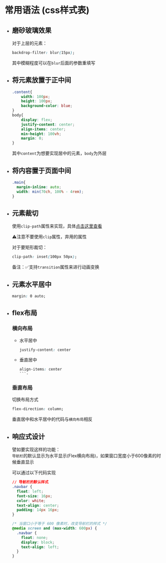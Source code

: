 # 常用语法 (css样式表)

- ## 磨砂玻璃效果

  对于上层的元素：

  ```css
  backdrop-filter: blur(15px);
  ```

  其中模糊程度可以在`blur`后面的参数重填写

- ## 将元素放置于正中间

  ```css
  .content{
      width: 100px;
      height: 100px;
      background-color: blue;
  }
  body{
      display: flex;
      justify-content: center;
      align-items: center;
      min-height: 100vh;
      margin: 0;
  }
  ```

  其中`content`为想要实现居中的元素，`body`为外层


- ## 将内容置于页面中间

  ```css
  .main{
    margin-inline: auto;
    width: min(70ch, 100% - 4rem);
  }
  ```

- ## 元素裁切

  使用`clip-path`属性来实现，具体[点击这里查看](https://developer.mozilla.org/zh-CN/docs/Web/CSS/clip-path)

  ⚠️注意不要使用`clip`属性，弃用的属性

  对于要矩形裁切：

  ```css
  clip-path: inset(100px 50px);
  ```

  备注：✅支持`transition`属性来进行动画变换

- ## 元素水平居中

  ```css
  margin: 0 auto;
  ```

- ## flex布局

  ### 横向布局

  - 水平居中

    ```css
    justify-content: center
    ```

  - 垂直居中

    ``` css
    align-items: center
    ```·

  ### 垂直布局

  切换布局方式

  ``` css
  flex-direction: column;
  ```

  垂直居中和水平居中的代码与`横向布局`相反

- ## 响应式设计
  
  譬如要实现这样的功能：  
  `导航栏`的默认显示为水平显示(Flex横向布局)，如果窗口宽度小于600像素的时候垂直显示

  可以通过以下代码实现

  ```css
  // 导航栏的默认样式
  .navbar {
    float: left;
    font-size: 16px;
    color: white;
    text-align: center;
    padding: 14px 16px;
  }

  /* 当窗口小于等于 600 像素时，改变导航栏的样式 */
  @media screen and (max-width: 600px) {
    .navbar {
      float: none;
      display: block;
      text-align: left;
    }
  }
  ```